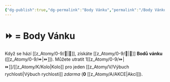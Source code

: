 ```yaml
---
{"dg-publish":true,"dg-permalink":"Body Vánku","permalink":"/Body Vánku/"}
---
```


# ⏩ = Body Vánku
Když se hází [[z_Atomy/0-9/🏁\|🏁]], získáte [[z_Atomy/0-9/🎯\|🎯]] **Bodů vánku** ([[z_Atomy/0-9/⏩\|⏩]]). 
Můžete utratit 1[[z_Atomy/0-9/⏩\|⏩]]/[[z_Atomy/K/Kolo\|Kolo]] pro jeden [[z_Atomy/V/Výbuch rychlosti\|Výbuch rychlosti]] *zdarma* (**0** [[z_Atomy/A/AKCE\|Akcí]]).